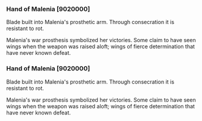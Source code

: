 ### Hand of Malenia [9020000]

Blade built into Malenia's prosthetic arm. Through consecration it is resistant to rot.

Malenia's war prosthesis symbolized her victories. Some claim to have seen wings when the weapon was raised aloft; wings of fierce determination that have never known defeat.### Hand of Malenia [9020000]

Blade built into Malenia's prosthetic arm. Through consecration it is resistant to rot.

Malenia's war prosthesis symbolized her victories. Some claim to have seen wings when the weapon was raised aloft; wings of fierce determination that have never known defeat.